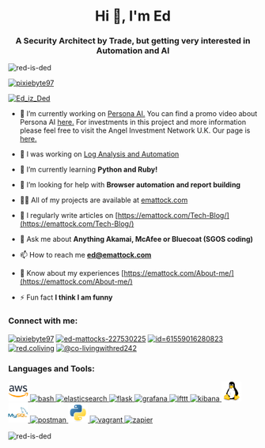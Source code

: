 <h1 align="center">Hi 👋, I'm Ed</h1>
<h3 align="center">A Security Architect by Trade, but getting very interested in Automation and AI</h3>

<p align="left"> <img src="https://komarev.com/ghpvc/?username=red-is-ded&label=Profile%20views&color=0e75b6&style=flat" alt="red-is-ded" /> </p>

<p align="left"> <a href="https://twitter.com/pixiebyte97" target="blank"><img src="https://img.shields.io/twitter/follow/pixiebyte97?logo=twitter&style=for-the-badge" alt="pixiebyte97" /></a> </p>
<p align="left"> <a href="https://twitter.com/Ed_iz_Ded" target="blank"><img src="https://img.shields.io/twitter/follow/Ed_iz_Ded?logo=twitter&style=for-the-badge" alt="Ed_iz_Ded" /></a> </p>

- 🔭 I’m currently working on [Persona AI.](https://persona-dating.com/) You can find a promo video about Persona AI [here.](https://youtu.be/sRiETHsXEw0)  For investments in this project and more information please feel free to visit the Angel Investment Network U.K. Our page is [here.](https://www.angelinvestmentnetwork.co.uk/business-proposals/revolutionary-ai-dating-15-1426513) 

- 🔭 I was working on [Log Analysis and Automation](https://github.com/Red-is-Ded/Ed_Tobin_Amazing_Script)

- 🌱 I’m currently learning **Python and Ruby!**

- 🤝 I’m looking for help with **Browser automation and report building**

- 👨‍💻 All of my projects are available at [emattock.com](emattock.com)

- 📝 I regularly write articles on [https://emattock.com/Tech-Blog/](https://emattock.com/Tech-Blog/)

- 💬 Ask me about **Anything Akamai, McAfee or Bluecoat (SGOS coding)**

- 📫 How to reach me **ed@emattock.com**

- 📄 Know about my experiences [https://emattock.com/About-me/](https://emattock.com/About-me/)

- ⚡ Fun fact **I think I am funny**

<h3 align="left">Connect with me:</h3>
<p align="left">
<a href="https://twitter.com/pixiebyte97" target="blank"><img align="center" src="https://raw.githubusercontent.com/rahuldkjain/github-profile-readme-generator/master/src/images/icons/Social/twitter.svg" alt="pixiebyte97" height="30" width="40" /></a>
<a href="https://linkedin.com/in/ed-mattocks-227530225" target="blank"><img align="center" src="https://raw.githubusercontent.com/rahuldkjain/github-profile-readme-generator/master/src/images/icons/Social/linked-in-alt.svg" alt="ed-mattocks-227530225" height="30" width="40" /></a>
<a href="https://fb.com/id=61559016280823" target="blank"><img align="center" src="https://raw.githubusercontent.com/rahuldkjain/github-profile-readme-generator/master/src/images/icons/Social/facebook.svg" alt="id=61559016280823" height="30" width="40" /></a>
<a href="https://instagram.com/red.coliving" target="blank"><img align="center" src="https://raw.githubusercontent.com/rahuldkjain/github-profile-readme-generator/master/src/images/icons/Social/instagram.svg" alt="red.coliving" height="30" width="40" /></a>
<a href="https://www.youtube.com/c/@co-livingwithred242" target="blank"><img align="center" src="https://raw.githubusercontent.com/rahuldkjain/github-profile-readme-generator/master/src/images/icons/Social/youtube.svg" alt="@co-livingwithred242" height="30" width="40" /></a>
</p>

<h3 align="left">Languages and Tools:</h3>
<p align="left"> <a href="https://aws.amazon.com" target="_blank" rel="noreferrer"> <img src="https://raw.githubusercontent.com/devicons/devicon/master/icons/amazonwebservices/amazonwebservices-original-wordmark.svg" alt="aws" width="40" height="40"/> </a> <a href="https://www.gnu.org/software/bash/" target="_blank" rel="noreferrer"> <img src="https://www.vectorlogo.zone/logos/gnu_bash/gnu_bash-icon.svg" alt="bash" width="40" height="40"/> </a> <a href="https://www.elastic.co" target="_blank" rel="noreferrer"> <img src="https://www.vectorlogo.zone/logos/elastic/elastic-icon.svg" alt="elasticsearch" width="40" height="40"/> </a> <a href="https://flask.palletsprojects.com/" target="_blank" rel="noreferrer"> <img src="https://www.vectorlogo.zone/logos/pocoo_flask/pocoo_flask-icon.svg" alt="flask" width="40" height="40"/> </a> <a href="https://grafana.com" target="_blank" rel="noreferrer"> <img src="https://www.vectorlogo.zone/logos/grafana/grafana-icon.svg" alt="grafana" width="40" height="40"/> </a> <a href="https://ifttt.com/" target="_blank" rel="noreferrer"> <img src="https://www.vectorlogo.zone/logos/ifttt/ifttt-ar21.svg" alt="ifttt" width="40" height="40"/> </a> <a href="https://www.elastic.co/kibana" target="_blank" rel="noreferrer"> <img src="https://www.vectorlogo.zone/logos/elasticco_kibana/elasticco_kibana-icon.svg" alt="kibana" width="40" height="40"/> </a> <a href="https://www.linux.org/" target="_blank" rel="noreferrer"> <img src="https://raw.githubusercontent.com/devicons/devicon/master/icons/linux/linux-original.svg" alt="linux" width="40" height="40"/> </a> <a href="https://www.mysql.com/" target="_blank" rel="noreferrer"> <img src="https://raw.githubusercontent.com/devicons/devicon/master/icons/mysql/mysql-original-wordmark.svg" alt="mysql" width="40" height="40"/> </a> <a href="https://postman.com" target="_blank" rel="noreferrer"> <img src="https://www.vectorlogo.zone/logos/getpostman/getpostman-icon.svg" alt="postman" width="40" height="40"/> </a> <a href="https://www.python.org" target="_blank" rel="noreferrer"> <img src="https://raw.githubusercontent.com/devicons/devicon/master/icons/python/python-original.svg" alt="python" width="40" height="40"/> </a> <a href="https://www.vagrantup.com/" target="_blank" rel="noreferrer"> <img src="https://www.vectorlogo.zone/logos/vagrantup/vagrantup-icon.svg" alt="vagrant" width="40" height="40"/> </a> <a href="https://zapier.com" target="_blank" rel="noreferrer"> <img src="https://www.vectorlogo.zone/logos/zapier/zapier-icon.svg" alt="zapier" width="40" height="40"/> </a> </p>

<p><img align="center" src="https://github-readme-stats.vercel.app/api/top-langs?username=red-is-ded&show_icons=true&locale=en&layout=compact" alt="red-is-ded" /></p>

